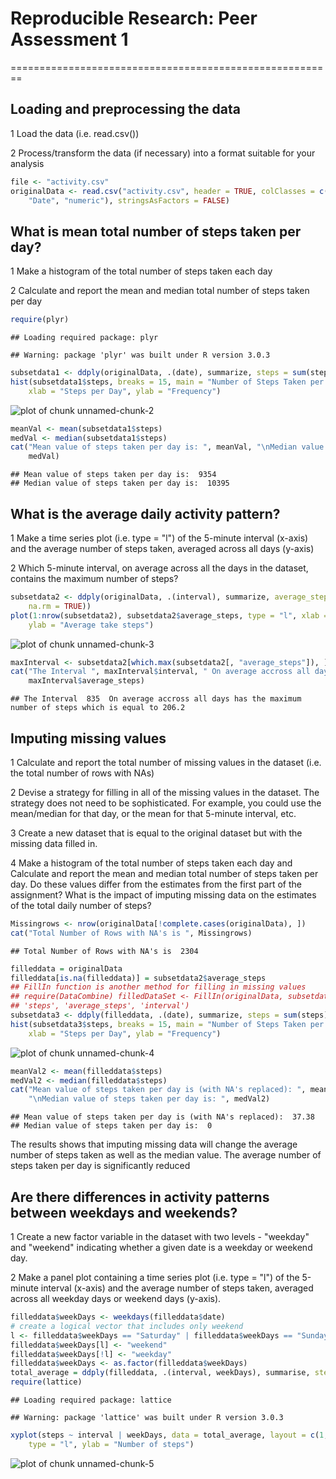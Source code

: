 # Reproducible Research: Peer Assessment 1
========================================================
## Loading and preprocessing the data

1 Load the data (i.e. read.csv())

2 Process/transform the data (if necessary) into a format        suitable for your analysis


```r
file <- "activity.csv"
originalData <- read.csv("activity.csv", header = TRUE, colClasses = c("numeric", 
    "Date", "numeric"), stringsAsFactors = FALSE)
```


## What is mean total number of steps taken per day?

1 Make a histogram of the total number of steps taken each day

2 Calculate and report the mean and median total number of steps taken per day


```r
require(plyr)
```

```
## Loading required package: plyr
```

```
## Warning: package 'plyr' was built under R version 3.0.3
```

```r
subsetdata1 <- ddply(originalData, .(date), summarize, steps = sum(steps, na.rm = TRUE))
hist(subsetdata1$steps, breaks = 15, main = "Number of Steps Taken per Day", 
    xlab = "Steps per Day", ylab = "Frequency")
```

![plot of chunk unnamed-chunk-2](figure/unnamed-chunk-2.png) 

```r
meanVal <- mean(subsetdata1$steps)
medVal <- median(subsetdata1$steps)
cat("Mean value of steps taken per day is: ", meanVal, "\nMedian value of steps taken per day is: ", 
    medVal)
```

```
## Mean value of steps taken per day is:  9354 
## Median value of steps taken per day is:  10395
```


## What is the average daily activity pattern?

1 Make a time series plot (i.e. type = "l") of the 5-minute interval (x-axis) and the average number of steps taken, averaged across all days (y-axis)

2 Which 5-minute interval, on average across all the days in the dataset, contains the maximum number of steps?


```r
subsetdata2 <- ddply(originalData, .(interval), summarize, average_steps = mean(steps, 
    na.rm = TRUE))
plot(1:nrow(subsetdata2), subsetdata2$average_steps, type = "l", xlab = "Five minutes intervals", 
    ylab = "Average take steps")
```

![plot of chunk unnamed-chunk-3](figure/unnamed-chunk-3.png) 

```r
maxInterval <- subsetdata2[which.max(subsetdata2[, "average_steps"]), ]
cat("The Interval ", maxInterval$interval, " On average accross all days has the maximum number of steps which is equal to", 
    maxInterval$average_steps)
```

```
## The Interval  835  On average accross all days has the maximum number of steps which is equal to 206.2
```


## Imputing missing values

1 Calculate and report the total number of missing values in the dataset (i.e. the total number of rows with NAs)

2 Devise a strategy for filling in all of the missing values in the dataset. The strategy does not need to be sophisticated. For example, you could use the mean/median for that day, or the mean for that 5-minute interval, etc.

3 Create a new dataset that is equal to the original dataset but with the missing data filled in.

4 Make a histogram of the total number of steps taken each day and Calculate and report the mean and median total number of steps taken per day. Do these values differ from the estimates from the first part of the assignment? What is the impact of imputing missing data on the estimates of the total daily number of steps?


```r
Missingrows <- nrow(originalData[!complete.cases(originalData), ])
cat("Total Number of Rows with NA's is ", Missingrows)
```

```
## Total Number of Rows with NA's is  2304
```

```r
filleddata = originalData
filleddata[is.na(filleddata)] = subsetdata2$average_steps
## FillIn function is another method for filling in missing values
## require(DataCombine) filledDataSet <- FillIn(originalData, subsetdata2,
## 'steps', 'average_steps', 'interval')
subsetdata3 <- ddply(filleddata, .(date), summarize, steps = sum(steps))
hist(subsetdata3$steps, breaks = 15, main = "Number of Steps Taken per Day (NA replaced)", 
    xlab = "Steps per Day", ylab = "Frequency")
```

![plot of chunk unnamed-chunk-4](figure/unnamed-chunk-4.png) 

```r
meanVal2 <- mean(filleddata$steps)
medVal2 <- median(filleddata$steps)
cat("Mean value of steps taken per day is (with NA's replaced): ", meanVal2, 
    "\nMedian value of steps taken per day is: ", medVal2)
```

```
## Mean value of steps taken per day is (with NA's replaced):  37.38 
## Median value of steps taken per day is:  0
```

The results shows that imputing missing data will change the average number of steps taken as well as the median value. The average number of steps taken per day is significantly reduced

## Are there differences in activity patterns between weekdays and weekends?

1 Create a new factor variable in the dataset with two levels - "weekday" and "weekend" indicating whether a given date is a weekday or weekend day.

2 Make a panel plot containing a time series plot (i.e. type = "l") of the 5-minute interval (x-axis) and the average number of steps taken, averaged across all weekday days or weekend days (y-axis).


```r
filleddata$weekDays <- weekdays(filleddata$date)
# create a logical vector that includes only weekend
l <- filleddata$weekDays == "Saturday" | filleddata$weekDays == "Sunday"
filleddata$weekDays[l] <- "weekend"
filleddata$weekDays[!l] <- "weekday"
filleddata$weekDays <- as.factor(filleddata$weekDays)
total_average = ddply(filleddata, .(interval, weekDays), summarise, steps = mean(steps))
require(lattice)
```

```
## Loading required package: lattice
```

```
## Warning: package 'lattice' was built under R version 3.0.3
```

```r
xyplot(steps ~ interval | weekDays, data = total_average, layout = c(1, 2), 
    type = "l", ylab = "Number of steps")
```

![plot of chunk unnamed-chunk-5](figure/unnamed-chunk-5.png) 

